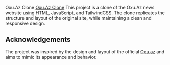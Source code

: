 Oxu.Az Clone
[Oxu.Az Clone](https://oxu-az-three.vercel.app/)
This project is a clone of the Oxu.Az news website using HTML, JavaScript, and TailwindCSS. The clone replicates the structure and layout of the original site, while maintaining a clean and responsive design. <br />
## Acknowledgements
The project was inspired by the design and layout of the official [Oxu.az](https://oxu.az/) and aims to mimic its appearance and behavior.
